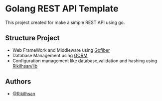 
# Golang REST API Template

This project created for make a simple REST API using go.


## Structure Project

- Web FrameWork and Middleware using [Gofiber](https://docs.gofiber.io)
- Database Management using [GORM](https://gorm.io)
- Configuration management like database,validation and hashing using [RikiIhsan/lib](https://github.com/RikiIhsan/lib)


## Authors

- [@RikiIhsan](https://www.github.com/RikiIhsan)

